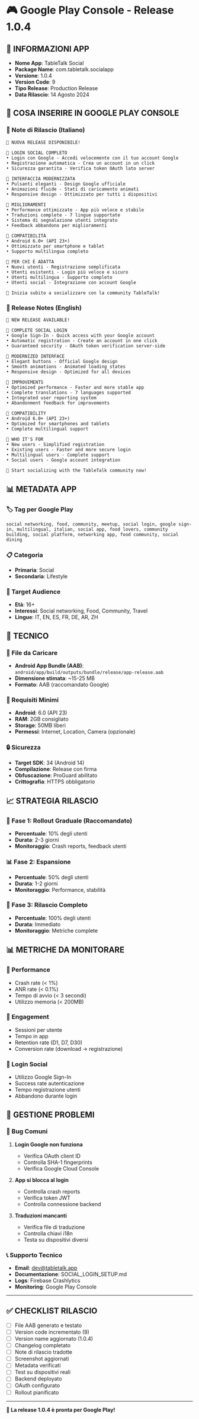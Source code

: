# 🎮 Google Play Console - Release 1.0.4

## 📱 **INFORMAZIONI APP**

- **Nome App**: TableTalk Social
- **Package Name**: com.tabletalk.socialapp
- **Versione**: 1.0.4
- **Version Code**: 9
- **Tipo Release**: Production Release
- **Data Rilascio**: 14 Agosto 2024

## 🚀 **COSA INSERIRE IN GOOGLE PLAY CONSOLE**

### **📝 Note di Rilascio (Italiano)**
```
🎉 NUOVA RELEASE DISPONIBILE!

🔐 LOGIN SOCIAL COMPLETO
• Login con Google - Accedi velocemente con il tuo account Google
• Registrazione automatica - Crea un account in un click
• Sicurezza garantita - Verifica token OAuth lato server

🎨 INTERFACCIA MODERNIZZATA
• Pulsanti eleganti - Design Google ufficiale
• Animazioni fluide - Stati di caricamento animati
• Responsive design - Ottimizzato per tutti i dispositivi

🌟 MIGLIORAMENTI
• Performance ottimizzate - App più veloce e stabile
• Traduzioni complete - 7 lingue supportate
• Sistema di segnalazione utenti integrato
• Feedback abbandono per miglioramenti

📱 COMPATIBILITÀ
• Android 6.0+ (API 23+)
• Ottimizzato per smartphone e tablet
• Supporto multilingua completo

🎯 PER CHI È ADATTA
• Nuovi utenti - Registrazione semplificata
• Utenti esistenti - Login più veloce e sicuro
• Utenti multilingua - Supporto completo
• Utenti social - Integrazione con account Google

🚀 Inizia subito a socializzare con la community TableTalk!
```

### **📝 Release Notes (English)**
```
🎉 NEW RELEASE AVAILABLE!

🔐 COMPLETE SOCIAL LOGIN
• Google Sign-In - Quick access with your Google account
• Automatic registration - Create an account in one click
• Guaranteed security - OAuth token verification server-side

🎨 MODERNIZED INTERFACE
• Elegant buttons - Official Google design
• Smooth animations - Animated loading states
• Responsive design - Optimized for all devices

🌟 IMPROVEMENTS
• Optimized performance - Faster and more stable app
• Complete translations - 7 languages supported
• Integrated user reporting system
• Abandonment feedback for improvements

📱 COMPATIBILITY
• Android 6.0+ (API 23+)
• Optimized for smartphones and tablets
• Complete multilingual support

🎯 WHO IT'S FOR
• New users - Simplified registration
• Existing users - Faster and more secure login
• Multilingual users - Complete support
• Social users - Google account integration

🚀 Start socializing with the TableTalk community now!
```

## 📊 **METADATA APP**

### **🏷️ Tag per Google Play**
```
social networking, food, community, meetup, social login, google sign-in, multilingual, italian, social app, food lovers, community building, social platform, networking app, food community, social dining
```

### **📋 Categoria**
- **Primaria**: Social
- **Secondaria**: Lifestyle

### **🎯 Target Audience**
- **Età**: 16+
- **Interessi**: Social networking, Food, Community, Travel
- **Lingue**: IT, EN, ES, FR, DE, AR, ZH

## 🔧 **TECNICO**

### **📁 File da Caricare**
- **Android App Bundle (AAB)**: `android/app/build/outputs/bundle/release/app-release.aab`
- **Dimensione stimata**: ~15-25 MB
- **Formato**: AAB (raccomandato Google)

### **📱 Requisiti Minimi**
- **Android**: 6.0 (API 23)
- **RAM**: 2GB consigliato
- **Storage**: 50MB liberi
- **Permessi**: Internet, Location, Camera (opzionale)

### **🔒 Sicurezza**
- **Target SDK**: 34 (Android 14)
- **Compilazione**: Release con firma
- **Obfuscazione**: ProGuard abilitato
- **Crittografia**: HTTPS obbligatorio

## 📈 **STRATEGIA RILASCIO**

### **🚀 Fase 1: Rollout Graduale (Raccomandato)**
- **Percentuale**: 10% degli utenti
- **Durata**: 2-3 giorni
- **Monitoraggio**: Crash reports, feedback utenti

### **📊 Fase 2: Espansione**
- **Percentuale**: 50% degli utenti
- **Durata**: 1-2 giorni
- **Monitoraggio**: Performance, stabilità

### **🎯 Fase 3: Rilascio Completo**
- **Percentuale**: 100% degli utenti
- **Durata**: Immediato
- **Monitoraggio**: Metriche complete

## 📊 **METRICHE DA MONITORARE**

### **📱 Performance**
- Crash rate (< 1%)
- ANR rate (< 0.1%)
- Tempo di avvio (< 3 secondi)
- Utilizzo memoria (< 200MB)

### **👥 Engagement**
- Sessioni per utente
- Tempo in app
- Retention rate (D1, D7, D30)
- Conversion rate (download → registrazione)

### **🔐 Login Social**
- Utilizzo Google Sign-In
- Success rate autenticazione
- Tempo registrazione utenti
- Abbandono durante login

## 🚨 **GESTIONE PROBLEMI**

### **🐛 Bug Comuni**
1. **Login Google non funziona**
   - Verifica OAuth client ID
   - Controlla SHA-1 fingerprints
   - Verifica Google Cloud Console

2. **App si blocca al login**
   - Controlla crash reports
   - Verifica token JWT
   - Controlla connessione backend

3. **Traduzioni mancanti**
   - Verifica file di traduzione
   - Controlla chiavi i18n
   - Testa su dispositivi diversi

### **📞 Supporto Tecnico**
- **Email**: dev@tabletalk.app
- **Documentazione**: SOCIAL_LOGIN_SETUP.md
- **Logs**: Firebase Crashlytics
- **Monitoring**: Google Play Console

---

## ✅ **CHECKLIST RILASCIO**

- [ ] File AAB generato e testato
- [ ] Version code incrementato (9)
- [ ] Version name aggiornato (1.0.4)
- [ ] Changelog completato
- [ ] Note di rilascio tradotte
- [ ] Screenshot aggiornati
- [ ] Metadata verificati
- [ ] Test su dispositivi reali
- [ ] Backend deployato
- [ ] OAuth configurato
- [ ] Rollout pianificato

---

**🎉 La release 1.0.4 è pronta per Google Play!**
